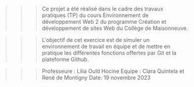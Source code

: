 > > > Ce projet a été réalisé dans le cadre des travaux pratiques (TP) du cours Environnement de développement Web 2 du programme Création et développement de sites Web du Collège de Maisonneuve.

> > > L'objectif de cet exercice est de simuler un environnement de travail en équipe et de mettre en pratique les différentes fonctions offertes par Git et la plateforme Github.

> > > Professeure : Lilia Ould Hocine
> > > Equipe : Clara Quintela et René de Montigny
> > > Date: 19 novembre 2023
